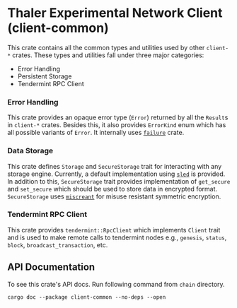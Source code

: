 # Thaler Experimental Network Client (client-common)

This crate contains all the common types and utilities used by other `client-*` crates. These types and utilities fall
under three major categories:

- Error Handling
- Persistent Storage
- Tendermint RPC Client

### Error Handling

This crate provides an opaque error type (`Error`) returned by all the `Result`s in `client-*` crates. Besides this, it
also provides `ErrorKind` enum which has all possible variants of `Error`. It internally uses 
[`failure`](https://docs.rs/failure/0.1.5/failure/) crate.

### Data Storage

This crate defines `Storage` and `SecureStorage` trait for interacting with any storage engine. Currently, a default
implementation using [`sled`](https://docs.rs/sled/0.23.0/sled/) is provided. In addition to this, `SecureStorage` trait
provides implementation of `get_secure` and `set_secure` which should be used to store data in encrypted format.
`SecureStorage` uses [`miscreant`](https://docs.rs/miscreant/0.4.2/miscreant/) for misuse resistant symmetric 
encryption.

### Tendermint RPC Client

This crate provides `tendermint::RpcClient` which implements `Client` trait and is used to make remote calls to
tendermint nodes e.g., `genesis`, `status`, `block`, `broadcast_transaction`, etc.

## API Documentation

To see this crate's API docs. Run following command from `chain` directory.
```
cargo doc --package client-common --no-deps --open
```
